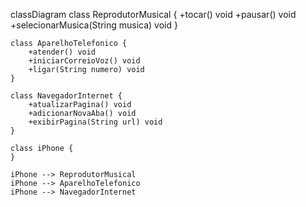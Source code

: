 classDiagram
    class ReprodutorMusical {
        +tocar() void
        +pausar() void
        +selecionarMusica(String musica) void
    }

    class AparelhoTelefonico {
        +atender() void
        +iniciarCorreioVoz() void
        +ligar(String numero) void
    }

    class NavegadorInternet {
        +atualizarPagina() void
        +adicionarNovaAba() void
        +exibirPagina(String url) void
    }

    class iPhone {
    }

    iPhone --> ReprodutorMusical
    iPhone --> AparelhoTelefonico
    iPhone --> NavegadorInternet

